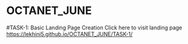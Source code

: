 # OCTANET_JUNE

#TASK-1: Basic Landing Page Creation
Click here to visit landing page https://lekhini5.github.io/OCTANET_JUNE/TASK-1/
